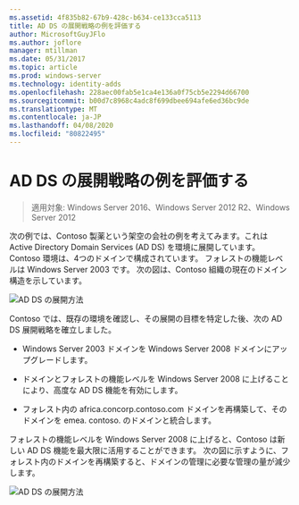 ```yaml
---
ms.assetid: 4f835b82-67b9-428c-b634-ce133cca5113
title: AD DS の展開戦略の例を評価する
author: MicrosoftGuyJFlo
ms.author: joflore
manager: mtillman
ms.date: 05/31/2017
ms.topic: article
ms.prod: windows-server
ms.technology: identity-adds
ms.openlocfilehash: 228aec00fab5e1ca4e136a0f75cb5e2294d66700
ms.sourcegitcommit: b00d7c8968c4adc8f699dbee694afe6ed36bc9de
ms.translationtype: MT
ms.contentlocale: ja-JP
ms.lasthandoff: 04/08/2020
ms.locfileid: "80822495"
---
```

# <a name="evaluating-ad-ds-deployment-strategy-examples"></a>AD DS の展開戦略の例を評価する

>適用対象: Windows Server 2016、Windows Server 2012 R2、Windows Server 2012

次の例では、Contoso 製薬という架空の会社の例を考えてみます。これは Active Directory Domain Services (AD DS) を環境に展開しています。 Contoso 環境は、4つのドメインで構成されています。 フォレストの機能レベルは Windows Server 2003 です。 次の図は、Contoso 組織の現在のドメイン構造を示しています。  
  
![AD DS の展開方法](media/Evaluating-AD-DS-Deployment-Strategy-Examples/3dd79e00-48f8-4927-989c-c55a79caf1be.gif)  
  
Contoso では、既存の環境を確認し、その展開の目標を特定した後、次の AD DS 展開戦略を確立しました。  
  
-   Windows Server 2003 ドメインを Windows Server 2008 ドメインにアップグレードします。  
  
-   ドメインとフォレストの機能レベルを Windows Server 2008 に上げることにより、高度な AD DS 機能を有効にします。  
  
-   フォレスト内の africa.concorp.contoso.com ドメインを再構築して、そのドメインを emea. contoso. のドメインと統合します。  
  
フォレストの機能レベルを Windows Server 2008 に上げると、Contoso は新しい AD DS 機能を最大限に活用することができます。 次の図に示すように、フォレスト内のドメインを再構築すると、ドメインの管理に必要な管理の量が減少します。  
  
![AD DS の展開方法](media/Evaluating-AD-DS-Deployment-Strategy-Examples/1c061755-413d-452d-b121-6910f8555327.gif)  
  


